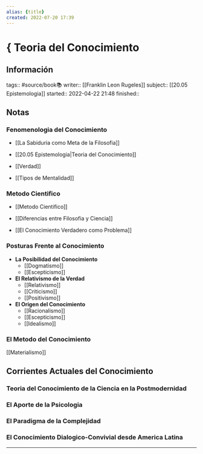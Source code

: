 ```yaml
---
alias: {title}
created: 2022-07-20 17:39
---
```

# { Teoria del Conocimiento
## Información
tags:: #source/book📚 
writer:: [[Franklin Leon Rugeles]]
subject:: [[20.05 Epistemologia]]
started:: 2022-04-22 21:48
finished::

## Notas
### Fenomenologia del Conocimiento
- [[La Sabiduria como Meta de la Filosofia]]

- [[20.05 Epistemologia|Teoria del Conocimiento]]

- [[Verdad]]

- [[Tipos de Mentalidad]]

### Metodo Cientifico
- [[Metodo Cientifico]]

- [[Diferencias entre Filosofia y Ciencia]]

- [[El Conocimiento Verdadero como Problema]]

### Posturas Frente al Conocimiento
- **La Posibilidad del Conocimiento**
	- [[Dogmatismo]]
	- [[Escepticismo]]
- **El Relativismo de la Verdad**
	- [[Relativismo]]
	- [[Criticismo]]
	- [[Positivismo]]
- **El Origen del Conocimiento**
	- [[Racionalismo]]
	- [[Escepticismo]]
	- [[Idealismo]]

### El Metodo del Conocimiento
[[Materialismo]]
## Corrientes Actuales del Conocimiento
### Teoria del Conocimiento de la Ciencia en la Postmodernidad
### El Aporte de la Psicologia
### El Paradigma de la Complejidad
### El Conocimiento Dialogico-Convivial desde America Latina
___
